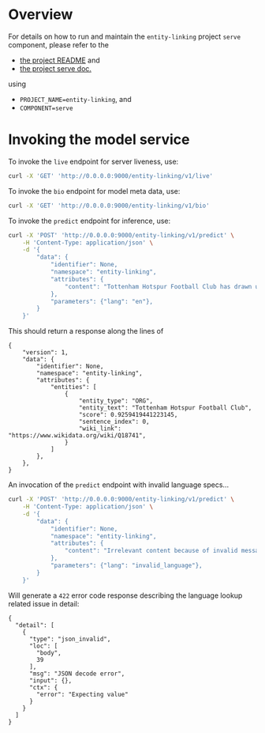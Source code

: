 # Overview

For details on how to run and maintain the `entity-linking` project `serve` component, please refer
to the
- [the project README](../README.md) and
- [the project serve doc.](../../docs/04_serve.md)

using

- `PROJECT_NAME=entity-linking`, and
- `COMPONENT=serve`

# Invoking the model service

To invoke the `live` endpoint for server liveness, use:

```bash
curl -X 'GET' 'http://0.0.0.0:9000/entity-linking/v1/live'
```

To invoke the `bio` endpoint for model meta data, use:

```bash
curl -X 'GET' 'http://0.0.0.0:9000/entity-linking/v1/bio'
```

To invoke the `predict` endpoint for inference, use:

```bash
curl -X 'POST' 'http://0.0.0.0:9000/entity-linking/v1/predict' \
    -H 'Content-Type: application/json' \
    -d '{
        "data": {
            "identifier": None,
            "namespace": "entity-linking",
            "attributes": {
                "content": "Tottenham Hotspur Football Club has drawn up plans for student flats on the site of a former printworks near its stadium."  # noqa
            },
            "parameters": {"lang": "en"},
        }
    }'
```

This should return a response along the lines of
```
{
    "version": 1,
    "data": {
        "identifier": None,
        "namespace": "entity-linking",
        "attributes": {
            "entities": [
                {
                    "entity_type": "ORG",
                    "entity_text": "Tottenham Hotspur Football Club",
                    "score": 0.9259419441223145,
                    "sentence_index": 0,
                    "wiki_link": "https://www.wikidata.org/wiki/Q18741",
                }
            ]
        },
    },
}
```

An invocation of the `predict` endpoint with invalid language specs...

```bash
curl -X 'POST' 'http://0.0.0.0:9000/entity-linking/v1/predict' \
    -H 'Content-Type: application/json' \
    -d '{
        "data": {
            "identifier": None,
            "namespace": "entity-linking",
            "attributes": {
                "content": "Irrelevant content because of invalid message value (nonsense)."
            },
            "parameters": {"lang": "invalid_language"},
        }
    }'
```

Will generate a `422` error code response describing the language lookup related issue in detail:

```
{
  "detail": [
    {
      "type": "json_invalid",
      "loc": [
        "body",
        39
      ],
      "msg": "JSON decode error",
      "input": {},
      "ctx": {
        "error": "Expecting value"
      }
    }
  ]
}
```
